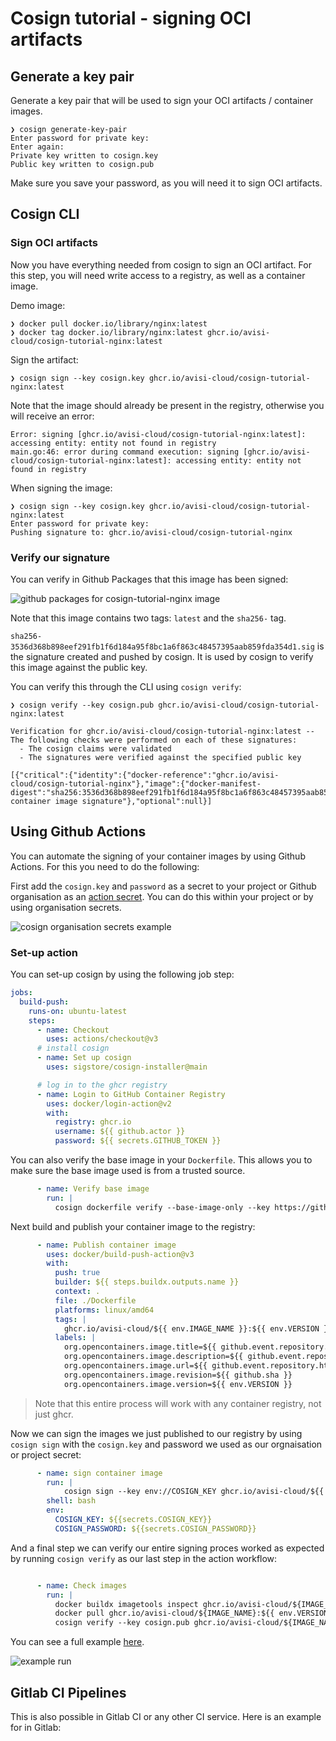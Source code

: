 # Cosign tutorial - signing OCI artifacts


## Generate a key pair

Generate a key pair that will be used to sign your OCI artifacts / container images.

```shell
❯ cosign generate-key-pair
Enter password for private key:
Enter again:
Private key written to cosign.key
Public key written to cosign.pub
```

Make sure you save your password, as you will need it to sign OCI artifacts.

## Cosign CLI

### Sign OCI artifacts

Now you have everything needed from cosign to sign an OCI artifact.
For this step, you will need write access to a registry, as well as a container image.

Demo image:
```shell
❯ docker pull docker.io/library/nginx:latest
❯ docker tag docker.io/library/nginx:latest ghcr.io/avisi-cloud/cosign-tutorial-nginx:latest
```

Sign the artifact:

```shell
❯ cosign sign --key cosign.key ghcr.io/avisi-cloud/cosign-tutorial-nginx:latest
```

Note that the image should already be present in the registry, otherwise you will receive an error:

```shell
Error: signing [ghcr.io/avisi-cloud/cosign-tutorial-nginx:latest]: accessing entity: entity not found in registry
main.go:46: error during command execution: signing [ghcr.io/avisi-cloud/cosign-tutorial-nginx:latest]: accessing entity: entity not found in registry
```

When signing the image:
```shell
❯ cosign sign --key cosign.key ghcr.io/avisi-cloud/cosign-tutorial-nginx:latest
Enter password for private key: 
Pushing signature to: ghcr.io/avisi-cloud/cosign-tutorial-nginx
```

### Verify our signature

You can verify in Github Packages that this image has been signed:

![github packages for cosign-tutorial-nginx image](/img/cosign-tutorial-nginx-signed.png)

Note that this image contains two tags: `latest` and the `sha256-` tag. 

`sha256-3536d368b898eef291fb1f6d184a95f8bc1a6f863c48457395aab859fda354d1.sig` is the signature created and pushed by cosign. It is used by cosign to verify this image against the public key.

You can verify this through the CLI using `cosign verify`:

```shell
❯ cosign verify --key cosign.pub ghcr.io/avisi-cloud/cosign-tutorial-nginx:latest

Verification for ghcr.io/avisi-cloud/cosign-tutorial-nginx:latest --
The following checks were performed on each of these signatures:
  - The cosign claims were validated
  - The signatures were verified against the specified public key

[{"critical":{"identity":{"docker-reference":"ghcr.io/avisi-cloud/cosign-tutorial-nginx"},"image":{"docker-manifest-digest":"sha256:3536d368b898eef291fb1f6d184a95f8bc1a6f863c48457395aab859fda354d1"},"type":"cosign container image signature"},"optional":null}]
```

## Using Github Actions

You can automate the signing of your container images by using Github Actions. For this you need to do the following:

First add the `cosign.key` and `password` as a secret to your project or Github organisation as an [action secret](https://docs.github.com/en/actions/security-guides/encrypted-secrets).
You can do this within your project or by using organisation secrets.

![cosign organisation secrets example](/img/cosign-organisation-secrets.png)

### Set-up action


You can set-up cosign by using the following job step:

```yaml
jobs:
  build-push:
    runs-on: ubuntu-latest
    steps:
      - name: Checkout
        uses: actions/checkout@v3
      # install cosign
      - name: Set up cosign
        uses: sigstore/cosign-installer@main

      # log in to the ghcr registry
      - name: Login to GitHub Container Registry
        uses: docker/login-action@v2
        with:
          registry: ghcr.io
          username: ${{ github.actor }}
          password: ${{ secrets.GITHUB_TOKEN }}
```

You can also verify the base image in your `Dockerfile`. This allows you to make sure the base image used is from a trusted source.

```yaml
      - name: Verify base image
        run: |          
          cosign dockerfile verify --base-image-only --key https://github.com/GoogleContainerTools/distroless Dockerfile
```

Next build and publish your container image to the registry:
```yaml
      - name: Publish container image
        uses: docker/build-push-action@v3
        with:
          push: true
          builder: ${{ steps.buildx.outputs.name }}
          context: .
          file: ./Dockerfile
          platforms: linux/amd64
          tags: |
            ghcr.io/avisi-cloud/${{ env.IMAGE_NAME }}:${{ env.VERSION }}
          labels: |
            org.opencontainers.image.title=${{ github.event.repository.name }}
            org.opencontainers.image.description=${{ github.event.repository.description }}
            org.opencontainers.image.url=${{ github.event.repository.html_url }}
            org.opencontainers.image.revision=${{ github.sha }}
            org.opencontainers.image.version=${{ env.VERSION }}
```

> Note that this entire process will work with any container registry, not just ghcr.

Now we can sign the images we just published to our registry by using `cosign sign` with the `cosign.key` and password we used as our orgnaisation or project secret:

```yaml
      - name: sign container image
        run: |
            cosign sign --key env://COSIGN_KEY ghcr.io/avisi-cloud/${{ env.IMAGE_NAME }}:${{ env.VERSION }}
        shell: bash
        env:
          COSIGN_KEY: ${{secrets.COSIGN_KEY}}
          COSIGN_PASSWORD: ${{secrets.COSIGN_PASSWORD}}
```

And a final step we can verify our entire signing proces worked as expected by running `cosign verify` as our last step in the action workflow:

```yaml

      - name: Check images
        run: |
          docker buildx imagetools inspect ghcr.io/avisi-cloud/${IMAGE_NAME}:${{ env.VERSION }}
          docker pull ghcr.io/avisi-cloud/${IMAGE_NAME}:${{ env.VERSION }}
          cosign verify --key cosign.pub ghcr.io/avisi-cloud/${IMAGE_NAME}:${{ env.VERSION }} 
```

You can see a full example [here](https://github.com/avisi-cloud/cosign-tutorial/blob/main/.github/workflows/release.yml).

![example run](img/github-actions.png)

## Gitlab CI Pipelines

This is also possible in Gitlab CI or any other CI service. Here is an example for in Gitlab:
